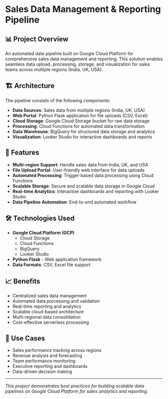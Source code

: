 # Sales Data Management & Reporting Pipeline

## 📊 Project Overview

An automated data pipeline built on Google Cloud Platform for comprehensive sales data management and reporting. This solution enables seamless data upload, processing, storage, and visualization for sales teams across multiple regions (India, UK, USA).

## 🏗️ Architecture

The pipeline consists of the following components:

- **Data Sources**: Sales data from multiple regions (India, UK, USA)
- **Web Portal**: Python Flask application for file uploads (CSV, Excel)
- **Cloud Storage**: Google Cloud Storage bucket for raw data storage
- **Processing**: Cloud Functions for automated data transformation
- **Data Warehouse**: BigQuery for structured data storage and analytics
- **Visualization**: Looker Studio for interactive dashboards and reports

## 🚀 Features

- **Multi-region Support**: Handle sales data from India, UK, and USA
- **File Upload Portal**: User-friendly web interface for data uploads
- **Automated Processing**: Trigger-based data processing using Cloud Functions
- **Scalable Storage**: Secure and scalable data storage in Google Cloud
- **Real-time Analytics**: Interactive dashboards and reporting with Looker Studio
- **Data Pipeline Automation**: End-to-end automated workflow

## 🛠️ Technologies Used

- **Google Cloud Platform (GCP)**
  - Cloud Storage
  - Cloud Functions
  - BigQuery
  - Looker Studio
- **Python Flask** - Web application framework
- **Data Formats**: CSV, Excel file support

## 📈 Benefits

- Centralized sales data management
- Automated data processing and validation
- Real-time reporting and analytics
- Scalable cloud-based architecture
- Multi-regional data consolidation
- Cost-effective serverless processing

## 🎯 Use Cases

- Sales performance tracking across regions
- Revenue analysis and forecasting
- Team performance monitoring
- Executive reporting and dashboards
- Data-driven decision making

---

*This project demonstrates best practices for building scalable data pipelines on Google Cloud Platform for sales analytics and reporting.*